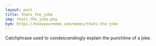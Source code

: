 ```yaml
---
layout: post
title: thats_the_joke
img: thats_the_joke.png
kym: https://knowyourmeme.com/memes/thats-the-joke
---
```

Catchphrase used to condescendingly explain the punchline of a joke.
